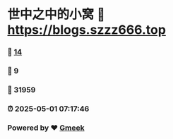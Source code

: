 # 世中之中的小窝 :link: https://blogs.szzz666.top 
### :page_facing_up: [14](https://blogs.szzz666.top/tag.html) 
### :speech_balloon: 9 
### :hibiscus: 31959 
### :alarm_clock: 2025-05-01 07:17:46 
### Powered by :heart: [Gmeek](https://github.com/Meekdai/Gmeek)
